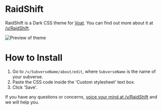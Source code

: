 # RaidShift
RaidShift is a Dark CSS theme for [Voat](https://voat.co). You can find out more about it at [/v/RaidShift](https://voat.co/v/RaidShift).

![](https://i.imgur.com/VfWn7y1.png "Preview of theme")

# How to Install

1. Go to `/v/SubverseName/about/edit`, where `SubverseName` is the name of your subverse.
2. Paste the CSS code inside the 'Custom stylesheet' text box.
3. Click 'Save'.

If you have any questions or concerns, [voice your mind at /v/RaidShift](http://voat.co/v/RaidShift) and we will help you.
